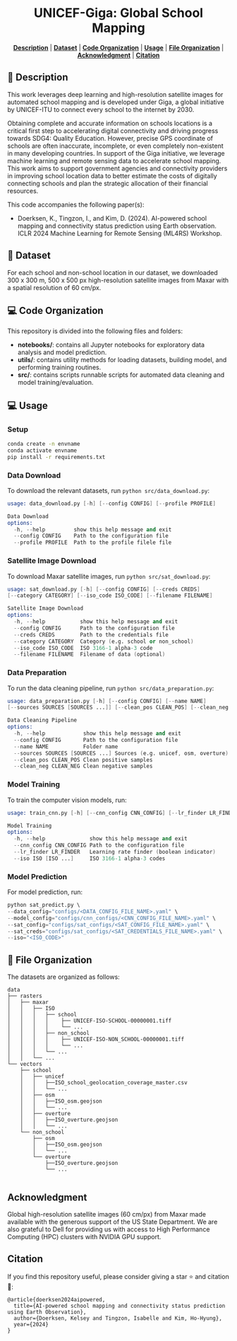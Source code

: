 <div align="center">

# UNICEF-Giga: Global School Mapping 

<p>
<b><a href="#-description">Description</a></b>
|
<b><a href="#-dataset">Dataset</a></b>
|
<b><a href="#-code-organization">Code Organization</a></b>
|
<b><a href="#-usage">Usage</a></b>
|
<b><a href="#-file-organization">File Organization</a></b>
|
<b><a href="#acknowledgement">Acknowledgment</a></b>
|
<b><a href="#citation">Citation</a></b>
</p>

</div>

## 📜 Description
This work leverages deep learning and high-resolution satellite images for automated school mapping and is developed under Giga, a global initiative by UNICEF-ITU to connect every school to the internet by 2030.

Obtaining complete and accurate information on schools locations is a critical first step to accelerating digital connectivity and driving progress towards SDG4: Quality Education. However, precise GPS coordinate of schools are often inaccurate, incomplete, or even completely non-existent in many developing countries.  In support of the Giga initiative, we leverage machine learning and remote sensing data to accelerate school mapping. This work aims to support government agencies and connectivity providers in improving school location data to better estimate the costs of digitally connecting schools and plan the strategic allocation of their financial resources.

This code accompanies the following paper(s):
- Doerksen, K., Tingzon, I., and Kim, D. (2024). AI-powered school mapping and connectivity status prediction using Earth observation. ICLR 2024 Machine Learning for Remote Sensing (ML4RS) Workshop.

## 📂 Dataset
For each school and non-school location in our dataset, we downloaded 300 x 300 m, 500 x 500 px high-resolution satellite images from Maxar with a spatial resolution of 60 cm/px. 

## 💻 Code Organization 
This repository is divided into the following files and folders:
- **notebooks/**: contains all Jupyter notebooks for exploratory data analysis and model prediction.
- **utils/**: contains utility methods for loading datasets, building model, and performing training routines.
- **src/**: contains scripts runnable scripts for automated data cleaning and model training/evaluation.

## 💻 Usage

### Setup
```sh
conda create -n envname
conda activate envname
pip install -r requirements.txt
```

### Data Download 
To download the relevant datasets, run `python src/data_download.py`:
```s
usage: data_download.py [-h] [--config CONFIG] [--profile PROFILE]

Data Download
options:
  -h, --help         show this help message and exit
  --config CONFIG    Path to the configuration file
  --profile PROFILE  Path to the profile filele file
```

### Satellite Image Download
To download Maxar satellite images, run `python src/sat_download.py`:
```s
usage: sat_download.py [-h] [--config CONFIG] [--creds CREDS] 
[--category CATEGORY] [--iso_code ISO_CODE] [--filename FILENAME]

Satellite Image Download
options:
  -h, --help           show this help message and exit
  --config CONFIG      Path to the configuration file
  --creds CREDS        Path to the credentials file
  --category CATEGORY  Category (e.g. school or non_school)
  --iso_code ISO_CODE  ISO 3166-1 alpha-3 code
  --filename FILENAME  Filename of data (optional)
```

### Data Preparation
To run the data cleaning pipeline, run `python src/data_preparation.py`:
```s
usage: data_preparation.py [-h] [--config CONFIG] [--name NAME] 
[--sources SOURCES [SOURCES ...]] [--clean_pos CLEAN_POS] [--clean_neg CLEAN_NEG]

Data Cleaning Pipeline
options:
  -h, --help            show this help message and exit
  --config CONFIG       Path to the configuration file
  --name NAME           Folder name
  --sources SOURCES [SOURCES ...] Sources (e.g. unicef, osm, overture)
  --clean_pos CLEAN_POS Clean positive samples
  --clean_neg CLEAN_NEG Clean negative samples
```

### Model Training
To train the computer vision models, run:
```s
usage: train_cnn.py [-h] [--cnn_config CNN_CONFIG] [--lr_finder LR_FINDER] [--iso ISO [ISO ...]]

Model Training
options:
  -h, --help              show this help message and exit
  --cnn_config CNN_CONFIG Path to the configuration file
  --lr_finder LR_FINDER   Learning rate finder (boolean indicator)
  --iso ISO [ISO ...]     ISO 3166-1 alpha-3 codes
```

### Model Prediction
For model prediction, run:
```s
python sat_predict.py \
--data_config="configs/<DATA_CONFIG_FILE_NAME>.yaml" \
--model_config="configs/cnn_configs/<CNN_CONFIG_FILE_NAME>.yaml" \
--sat_config="configs/sat_configs/<SAT_CONFIG_FILE_NAME>.yaml" \
--sat_creds="configs/sat_configs/<SAT_CREDENTIALS_FILE_NAME>.yaml" \
--iso="<ISO_CODE>"
```

## 📂 File Organization 
The datasets are organized as follows:
```
data
├── rasters
│   ├── maxar
│   │   ├── ISO
│   │   │   ├── school
│   │   │   │    ├── UNICEF-ISO-SCHOOL-00000001.tiff
│   │   │   │    └── ...
│   │   │   ├── non_school
│   │   │   │    ├── UNICEF-ISO-NON_SCHOOL-00000001.tiff
│   │   │   │    └── ...
│   │   │   └── ...
│   │   └── ...
└── vectors
    ├── school
    │   ├── unicef
    │   │   ├──ISO_school_geolocation_coverage_master.csv
    │   │   └── ...
    │   ├── osm
    │   │   ├──ISO_osm.geojson
    │   │   └── ...
    │   ├── overture
    │   │   ├──ISO_overture.geojson
    │   │   └── ...
    └── non_school
        ├── osm
        │   ├──ISO_osm.geojson
        │   └── ...
        └── overture
            ├──ISO_overture.geojson
            └── ...
    
```

## Acknowledgment
Global high-resolution satellite images (60 cm/px) from Maxar made available with the generous support of the US State Department. We are also grateful to Dell for providing us with access to High Performance Computing (HPC) clusters with NVIDIA GPU support. 

## Citation
If you find this repository useful, please consider giving a star ⭐ and citation 🦖:
```
@article{doerksen2024aipowered,
  title={AI-powered school mapping and connectivity status prediction using Earth Observation},
  author={Doerksen, Kelsey and Tingzon, Isabelle and Kim, Ho-Hyung},
  year={2024}
}
```
